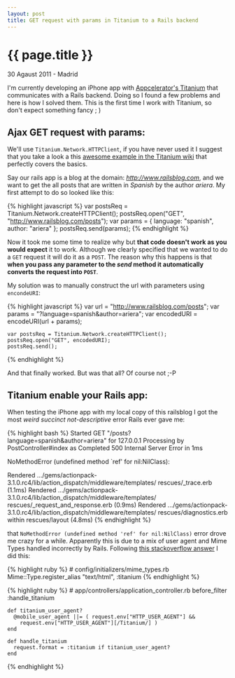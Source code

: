 ```yaml
---
layout: post
title: GET request with params in Titanium to a Rails backend
---
```


{{ page.title }}
================

<p class="meta">30 Agaust 2011 - Madrid</p>

I'm currently developing an iPhone app with [Appcelerator's Titanium](http://www.appcelerator.com/) that communicates with a Rails backend. Doing so I found a few problems and here is how I solved them. This is the first time I work with Titanium, so don't expect something fancy ; )

## Ajax GET request with params:
We'll use `Titanium.Network.HTTPClient`, if you have never used it I suggest that you take a look a this [awesome example in the Titanium wiki](http://wiki.appcelerator.org/display/guides/Handling+Remote+Data+with+HTTPClient+and+JSON) that perfectly covers the basics.

Say our rails app is a blog at the domain: _http://www.railsblog.com_, and we want to get the all posts that are written in _Spanish_ by the author _ariera_. My first attempt to do so looked like this:


{% highlight javascript %}
    var postsReq = Titanium.Network.createHTTPClient();
    postsReq.open("GET", "http://www.railsblog.com/posts");
    var params = {
    	language: "spanish",
    	author: "ariera"
    };
    postsReq.send(params);
{% endhighlight %}

Now it took me some time to realize why but **that code doesn't work as you would expect** it to work. Although we clearly specified that we wanted to do a `GET` request it will do it as a `POST`. The reason why this happens is that **when you pass any parameter to the _send_ method it automatically converts the request into `POST`**.

My solution was to manually construct the url with parameters using `encondeURI`:

{% highlight javascript %}
    var url = "http://www.railsblog.com/posts";
    var params = "?language=spanish&author=ariera";
    var encodedURI = encodeURI(url + params);
    
    var postsReq = Titanium.Network.createHTTPClient();
    postsReq.open("GET", encodedURI);
    postsReq.send();
{% endhighlight %}


And that finally worked. But was that all? Of course not ;-P

## Titanium enable your Rails app:
When testing the iPhone app with my local copy of this railsblog I got the most _weird succinct not-descriptive_ error Rails ever gave me:

{% highlight bash %}
Started GET "/posts?language=spanish&author=ariera" for 127.0.0.1
  Processing by PostController#index as 
Completed 500 Internal Server Error in 1ms

NoMethodError (undefined method `ref' for nil:NilClass):
  

Rendered .../gems/actionpack-3.1.0.rc4/lib/action_dispatch/middleware/templates/
    rescues/_trace.erb (1.1ms)
Rendered .../gems/actionpack-3.1.0.rc4/lib/action_dispatch/middleware/templates/
    rescues/_request_and_response.erb (0.9ms)
Rendered .../gems/actionpack-3.1.0.rc4/lib/action_dispatch/middleware/templates/
    rescues/diagnostics.erb within rescues/layout (4.8ms)
{% endhighlight %}

that `NoMethodError (undefined method 'ref' for nil:NilClass)` error drove me crazy for a while. Apparently this is due to a mix of user agent and Mime Types handled incorrectly by Rails. Following [this stackoverflow answer](http://stackoverflow.com/questions/5126085/ruby-on-rails-mobile-application/5130756#5130756) I did this:

{% highlight ruby %}
    # config/initializers/mime_types.rb
    Mime::Type.register_alias "text/html", :titanium
{% endhighlight %}

{% highlight ruby %}
    # app/controllers/application_controller.rb
    before_filter :handle_titanium
    
    def titanium_user_agent?
      @mobile_user_agent ||= ( request.env["HTTP_USER_AGENT"] && 
        request.env["HTTP_USER_AGENT"][/Titanium/] )
    end
    
    def handle_titanium
      request.format = :titanium if titanium_user_agent?
    end
{% endhighlight %}
